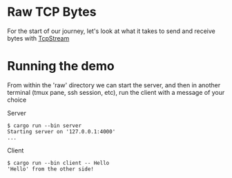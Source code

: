 # Raw TCP Bytes

For the start of our journey, let's look at what it takes to send and receive bytes with [TcpStream](https://doc.rust-lang.org/stable/std/net/struct.TcpStream.html)


# Running the demo
From within the 'raw' directory we can start the server, and then in another terminal (tmux pane, ssh session, etc), run the client with a message of your choice

Server
```
$ cargo run --bin server
Starting server on '127.0.0.1:4000'
...
```

Client
```
$ cargo run --bin client -- Hello
'Hello' from the other side!
```
